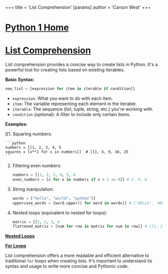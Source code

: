 +++
 title = 'List Comprehension'
[params]
	author = 'Carson West'
+++
# [Python 1 Home](./../python-1-home/)
# [List Comprehension](./../list-comprehension/) 
List comprehension provides a concise way to create lists in Python. It's a powerful tool for creating lists based on existing iterables.

**Basic Syntax:**

```python
new_list = [expression for item in iterable if condition]]
```

*   `expression`: What you want to do with each item.
*   `item`: The variable representing each element in the iterable.
*   `iterable`:  The sequence (list, tuple, string, etc.) you're working with.
*   `condition` (optional): A filter to include only certain items.


**Examples:**

[[1.  Squaring numbers:

    ```python
    numbers = [[1, 2, 3, 4, 5
    squares = [x**2 for x in numbers]]  # [[1, 4, 9, 16, 25
    ```

2.  Filtering even numbers:

    ```python
    numbers = [[1, 2, 3, 4, 5, 6
    even_numbers = [x for x in numbers if x % 2 == 0]] # 2, 4, 6
    ```

3.  String manipulation:

    ```python
    words = ["hello", "world", "python"]]
    uppercase_words = [word.upper() for word in words]] # ['HELLO', 'WORLD', 'PYTHON']]
    ```

4.  Nested loops (equivalent to nested for loops):

    ```python
    matrix = [[1, 2, 3, 4
    flattened_matrix = [num for row in matrix for num in row]] # [[1, 2, 3, 4
    ```


**[Nested Loops](./../nested-loops/)**

**[For Loops](./../for-loops/)**


List comprehension offers a more readable and efficient alternative to traditional `for` loops when creating lists.  It's important to understand its syntax and usage to write more concise and Pythonic code.
